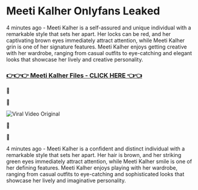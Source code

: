 # Meeti Kalher Onlyfans Leaked

<p>4 minutes ago - Meeti Kalher is a self-assured and unique individual with a remarkable style that sets her apart. Her locks can be red, and her captivating brown eyes immediately attract attention, while Meeti Kalher grin is one of her signature features. Meeti Kalher enjoys getting creative with her wardrobe, ranging from casual outfits to eye-catching and elegant looks that showcase her lively and creative personality.</p><p>
<h3><a href="https://fansleaks.com-getfree.pro/meeti-kalher" rel="nofollow">👉👉👉 Meeti Kalher Files - CLICK HERE 👈👈</a></h3>
<p>🔻</p>
<p>🔻</p> <p>
<a href="https://fansleaks.com-getfree.pro/meeti-kalher" rel="nofollow"><img src="https://i.imgur.com/0ZbtXZ5.gif" alt="Viral Video Original" style="max-width: 100%; display: inline-block;" data-target="animated-image.originalImage"></a>
<p>🔻</p>
<p>🔻</p> <p>4 minutes ago - Meeti Kalher is a confident and distinct individual with a remarkable style that sets her apart. Her hair is brown, and her striking green eyes immediately attract attention, while Meeti Kalher smile is one of her defining features. Meeti Kalher enjoys playing with her wardrobe, ranging from casual outfits to eye-catching and sophisticated looks that showcase her lively and imaginative personality.</p>